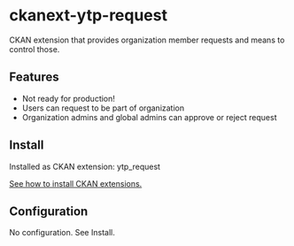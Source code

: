 ckanext-ytp-request
===================

CKAN extension that provides organization member requests and means to control those.

Features
--------

- Not ready for production!
- Users can request to be part of organization
- Organization admins and global admins can approve or reject request

Install
-------

Installed as CKAN extension: ytp_request

[See how to install CKAN extensions.](http://docs.ckan.org/en/latest/extensions/tutorial.html#installing-the-extension)

Configuration
-------------

No configuration. See Install.
